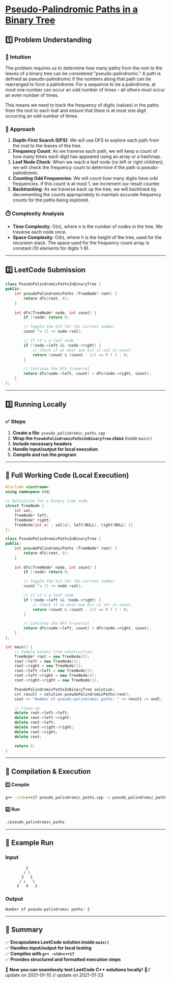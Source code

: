 # **[Pseudo-Palindromic Paths in a Binary Tree](https://leetcode.com/problems/pseudo-palindromic-paths-in-a-binary-tree/description/)**  

## **1️⃣ Problem Understanding**  
### **📌 Intuition**  
The problem requires us to determine how many paths from the root to the leaves of a binary tree can be considered "pseudo-palindromic." A path is defined as pseudo-palindromic if the numbers along that path can be rearranged to form a palindrome. For a sequence to be a palindrome, at most one number can occur an odd number of times – all others must occur an even number of times. 

This means we need to track the frequency of digits (values) in the paths from the root to each leaf and ensure that there is at most one digit occurring an odd number of times. 

### **🚀 Approach**  
1. **Depth-First Search (DFS)**: We will use DFS to explore each path from the root to the leaves of the tree.
2. **Frequency Count**: As we traverse each path, we will keep a count of how many times each digit has appeared using an array or a hashmap.
3. **Leaf Node Check**: When we reach a leaf node (no left or right children), we will check the frequency count to determine if the path is pseudo-palindromic.
4. **Counting Odd Frequencies**: We will count how many digits have odd frequencies. If this count is at most 1, we increment our result counter.
5. **Backtracking**: As we traverse back up the tree, we will backtrack by decrementing the counts appropriately to maintain accurate frequency counts for the paths being explored.

### **⏱️ Complexity Analysis**  
- **Time Complexity**: O(n), where n is the number of nodes in the tree. We traverse each node once.
- **Space Complexity**: O(h), where h is the height of the tree, used for the recursion stack. The space used for the frequency count array is constant (10 elements for digits 1-9).

---  

## **2️⃣ LeetCode Submission**  
```cpp
class PseudoPalindromicPathsInBinaryTree {
public:
    int pseudoPalindromicPaths (TreeNode* root) {
        return dfs(root, 0);
    }
    
    int dfs(TreeNode* node, int count) {
        if (!node) return 0;

        // Toggle the bit for the current number
        count ^= (1 << node->val);

        // If it's a leaf node
        if (!node->left && !node->right) {
            // Check if at most one bit is set in count
            return (count & (count - 1)) == 0 ? 1 : 0;
        }

        // Continue the DFS traversal
        return dfs(node->left, count) + dfs(node->right, count);
    }
};
```  

---  

## **3️⃣ Running Locally**  
### **✅ Steps**  
1. **Create a file**: `pseudo_palindromic_paths.cpp`  
2. **Wrap the `PseudoPalindromicPathsInBinaryTree` class** inside `main()`  
3. **Include necessary headers**  
4. **Handle input/output for local execution**  
5. **Compile and run the program**  

---  

## **📝 Full Working Code (Local Execution)**  
```cpp
#include <iostream>
using namespace std;

// Definition for a binary tree node.
struct TreeNode {
    int val;
    TreeNode* left;
    TreeNode* right;
    TreeNode(int x) : val(x), left(NULL), right(NULL) {}
};

class PseudoPalindromicPathsInBinaryTree {
public:
    int pseudoPalindromicPaths (TreeNode* root) {
        return dfs(root, 0);
    }
    
    int dfs(TreeNode* node, int count) {
        if (!node) return 0;

        // Toggle the bit for the current number
        count ^= (1 << node->val);

        // If it's a leaf node
        if (!node->left && !node->right) {
            // Check if at most one bit is set in count
            return (count & (count - 1)) == 0 ? 1 : 0;
        }

        // Continue the DFS traversal
        return dfs(node->left, count) + dfs(node->right, count);
    }
};

int main() {
    // Sample binary tree construction
    TreeNode* root = new TreeNode(2);
    root->left = new TreeNode(3);
    root->right = new TreeNode(1);
    root->left->left = new TreeNode(3);
    root->left->right = new TreeNode(4);
    root->right->right = new TreeNode(1);

    PseudoPalindromicPathsInBinaryTree solution;
    int result = solution.pseudoPalindromicPaths(root);
    cout << "Number of pseudo-palindromic paths: " << result << endl;

    // Clean up
    delete root->left->left;
    delete root->left->right;
    delete root->left;
    delete root->right->right;
    delete root->right;
    delete root;

    return 0;
}
```  

---  

## **🔧 Compilation & Execution**  
#### **1️⃣ Compile**  
```bash
g++ -std=c++17 pseudo_palindromic_paths.cpp -o pseudo_palindromic_paths
```  

#### **2️⃣ Run**  
```bash
./pseudo_palindromic_paths
```  

---  

## **🎯 Example Run**  
### **Input**  
```
         2
        / \
       3   1
      / \   \
     3   4   1
```  
### **Output**  
```
Number of pseudo-palindromic paths: 2
```  

---  

## **📌 Summary**  
✅ **Encapsulates LeetCode solution inside `main()`**  
✅ **Handles input/output for local testing**  
✅ **Compiles with `g++ -std=c++17`**  
✅ **Provides structured and formatted execution steps**  

🚀 **Now you can seamlessly test LeetCode C++ solutions locally!** 🚀// update on 2021-01-10
// update on 2021-01-23
